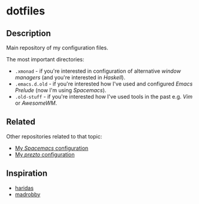 # dotfiles

## Description

Main repository of my configuration files.

The most important directories:

- `.xmonad` - if you're interested in configuration of alternative *window managers* (and you're interested in *Haskell*).
- `.emacs.d.old` - if you're interested how I've used and configured *Emacs Prelude* (now I'm using *Spacemacs*).
- `.old-stuff` - if you're interested how I've used tools in the past e.g. *Vim* or *AwesomeWM*.

## Related

Other repositories related to that topic:

- [My *Spacemacs* configuration](https://github.com/afronski/spacemacs)
- [My *prezto* configuration](https://github.com/afronski/prezto)

## Inspiration

- [haridas](https://github.com/haridas/Dotfiles)
- [madrobby](https://github.com/madrobby/dotvim)
